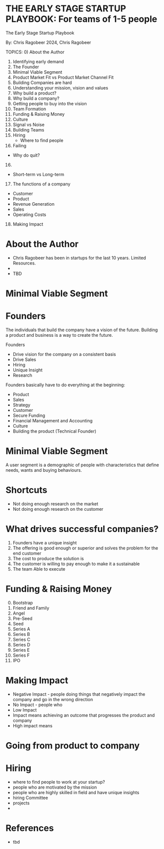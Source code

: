 # THE EARLY STAGE STARTUP PLAYBOOK: For teams of 1-5 people
The Early Stage Startup Playbook

By: Chris Ragobeer
2024, Chris Ragobeer

TOPICS:
0) About the Author
1) Identifying early demand
2) The Founder
3) Minimal Viable Segment
4) Product Market Fit vs Product Market Channel Fit
5) Building Companies are hard
6) Understanding your mission, vision and values
7) Why build a product?
8) Why build a company?
9) Getting people to buy into the vision
10) Team Formation 
11) Funding & Raising Money
12) Culture
13) Signal vs Noise
14) Building Teams
14) Hiring
     - Where to find people 
15) Failing 
 - Why do quit?
16) 
 - Short-term vs Long-term
17) The functions of a company
 - Customer 
 - Product
 - Revenue Generation
 - Sales
 - Operating Costs
18) Making Impact


# About the Author
- Chris Ragobeer has been in startups for the last 10 years. Limited Resources.
- 
- TBD

# Minimal Viable Segment

# Founders

The individuals that build the company have a vision of the future. Building a product and business is a way to create the future. 

Founders
- Drive vision for the company on a consistent basis
- Drive Sales
- Hiring
- Unique Insight
- Research


Founders basically have to do everything at the beginning: 
- Product
- Sales 
- Strategy 
- Customer
- Secure Funding
- Financial Management and Accounting
- Culture
- Building the product (Technical Founder)





# Minimal Viable Segment

A user segment is a demographic of people with characteristics that define needs, wants and buying behaviours.


# Shortcuts
- Not doing enough research on the market
- Not doing enough research on the customer


# What drives successful companies?

1. Founders have a unique insight
2. The offering is good enough or superior and solves the problem for the end customer
3. The cost to produce the solution is 
3. The customer is willing to pay enough to make it a sustainable 
2. The team Able to execute


# Funding & Raising Money
0. Bootstrap
1. Friend and Family
2. Angel
3. Pre-Seed
4. Seed
5. Series A
6. Series B
7. Series C
8. Series D
9. Series E
10. Series F
11. IPO


# Making Impact
- Negative Impact - people doing things that negatively impact the company and go in the wrong direction
- No Impact - people who 
- Low Impact
- Impact means achieving an outcome that progresses the product and company 
- High impact means 


# Going from product to company


# Hiring
- where to find people to work at your startup?
- people who are motivated by the mission 
- people who are highly skilled in field and have unique insights
- hiring Committee
- projects
- 

# References
- tbd